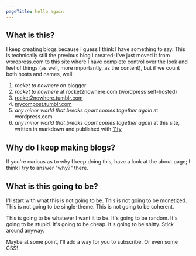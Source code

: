 ```yaml
---
pageTitle: hello again
---
```


## What is this?

I keep creating blogs because I guess I think I have something to say. This is technically still the previous blog I created; I've just moved it from wordpress.com to this site where I have complete control over the look and feel of things (as well, more importantly, as the content), but if we count both hosts and names, well:

1. _rocket to nowhere_ on blogger
2. _rocket to nowhere_ at rocket2nowhere.com (wordpress self-hosted)
3. [rocket2nowhere.tumblr.com](https://rocket2nowhere.tumblr.com)
4. [mycompost.tumblr.com](https://mycompost.tumblr.com)
5. _any minor world that breaks apart comes together again_ at wordpress.com
6. _any minor world that breaks apart comes together again_ at this site, written in markdown and published with [11ty](http://www.11ty.dev)

## Why do I keep making blogs?

If you're curious as to why I keep doing this, have a look at the about page; I think I try to answer "why?" there.

## What is this going to be?

I'll start with what this is not going to be. This is not going to be monetized. This is not going to be single-theme. This is not going to be coherent.

This is going to be whatever I want it to be. It's going to be random. It's going to be stupid. It's going to be cheap. It's going to be shitty. Stick around anyway.

Maybe at some point, I'll add a way for you to subscribe. Or even some CSS!
